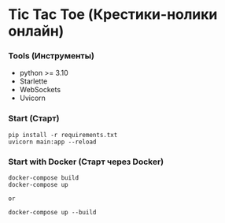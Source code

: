 # Tic Tac Toe (Крестики-нолики онлайн)

### Tools (Инструменты)
- python >= 3.10
- Starlette
- WebSockets
- Uvicorn

### Start (Старт)

    pip install -r requirements.txt
    uvicorn main:app --reload

### Start with Docker (Старт через Docker)

    docker-compose build
    docker-compose up

    or

    docker-compose up --build
